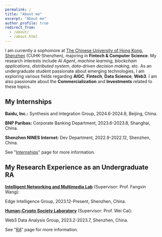 ```yaml
---
permalink: /
title: "About me"
excerpt: "About me"
author_profile: true
redirect_from: 
  - /about/
  - /about.html
---
```


I am currently a sophomore at [The Chinese University of Hong Kong, Shenzhen](https://www.cuhk.edu.cn/en) (CUHK-Shenzhen), majoring in **Fintech & Computer Science**. My research interests include _AI Agent_, _machine learning_, _blockchain applications_, _distributed system_, _data-driven decision making_, etc. As an undergraduate student passionate about emerging technologies, I am exploring various fields regarding **AIGC**, **Fintech**, **Data Science**, **Web3**. I am also passionate about the **Commercialization** and **Investments** related to these topics.

My Internships
------
**Baidu, Inc.:** Synthesis and Integration Group, 2024.6-2024.8, Beijing, China.

**BNP Paribas:** Corporate Banking Department, 2023.6-2023.8, Shanghai, China.

**Shenzhen NINES Internet:** Dev Department, 2022.9-2022.12, Shenzhen, China.


See "[Internships](difficult-burger.github.io/internships)" page for more information.

My Research Experience as an Undergraduate RA
------
**[Intelligent Networking and Multimedia Lab](https://mypage.cuhk.edu.cn/academics/wangfangxin/people.html)** (Supervisor: Prof. Fangxin Wang):

Edge Intelligence Group, 2023.12-Present, Shenzhen, China.

**[Human-Crypto Society Laboratory](https://hcslab.cuhk.edu.cn/)** (Supervisor: Prof. Wei Cai):

Web3 Data Analysis Group, 2023.2-2023.7, Shenzhen, China.

See "[RA](difficult-burger.github.io/ra)" page for more information.

